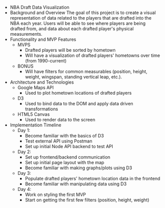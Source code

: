 * NBA Draft Data Visualization
* Background and Overview
    The goal of this project is to create a visual representation of data related to 
    the players that are drafted into the NBA each year. Users will be able to see 
    where players are being drafted from, and data about each drafted player's 
    physical measurements.
* Functionality and MVP Features
    * MVPS
        - Drafted players will be sorted by hometown
        - Will have a visualization of drafted players' hometowns over time (from 1990-current)
    * BONUS
        - Will have filters for common measurables (position, height, weight, wingspan, standing vertical leap, etc.).
* Architecture and Technologies
    * Google Maps API
        - Used to plot hometown locations of drafted players
    * D3
        - Used to bind data to the DOM and apply data driven transformations
    * HTML5 Canvas
        - Used to render data to the screen
* Implementation Timeline
    * Day 1:
        - Become familiar with the basics of D3 
        - Test external API using Postman
        - Set up initial Node API backend to test API
    * Day 2:
        - Set up frontend/backend communication
        - Set up initial page layout with the map
        - Become familiar with making graphs/plots using D3
    * Day 3: 
        - Populate drafted players' hometown location data in the frontend
        - Become familiar with manipulating data using D3
    * Day 4:
        - Work on styling the first MVP
        - Start on getting the first few filters (position, height, weight)